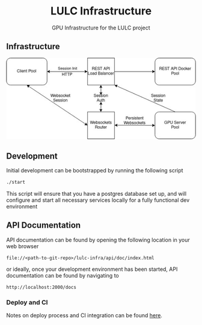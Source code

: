 <h1 align=center>LULC Infrastructure</h1>

<p align=center>GPU Infrastructure for the LULC project</p>

## Infrastructure

![Diagram](./docs/dia.jpeg)

## Development

Initial development can be bootstrapped by running the following script

```sh
./start
```

This script will ensure that you have a postgres database set up, and will configure and
start all necessary services locally for a fully functional dev environment

## API Documentation

API documentation can be found by opening the following location in your web browser

```
file://<path-to-git-repo>/lulc-infra/api/doc/index.html
```

or ideally, once your development environment has been started, API documentation can be found
by navigating to

```
http://localhost:2000/docs
```

### Deploy and CI

Notes on deploy process and CI integration can be found [here](docs/deploy.md).